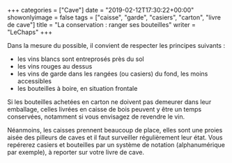+++
categories = ["Cave"]
date = "2019-02-12T17:30:22+00:00"
showonlyimage = false
tags = ["caisse", "garde", "casiers", "carton", "livre de cave"]
title = "La conservation : ranger ses bouteilles"
writer = "LeChaps"
+++

Dans la mesure du possible, il convient de respecter les principes suivants :

* les vins blancs sont entreprosés près du sol
* les vins rouges au dessus
* les vins de garde dans les rangées (ou casiers) du fond, les moins accessibles
* les bouteilles à boire, en situation frontale

Si les bouteilles achetées en carton ne doivent pas demeurer dans leur emballage, celles livrées en caisse de bois peuvent y être un temps conservées, notamment si vous envisagez de revendre le vin.  

Néanmoins, les caisses prennent beaucoup de place, elles sont une proies aisée des pilleurs de caves et il faut surveiller régulièrement leur état. Vous repérerez casiers et bouteilles par un système de notation (alphanumérique par exemple), à reporter sur votre livre de cave.